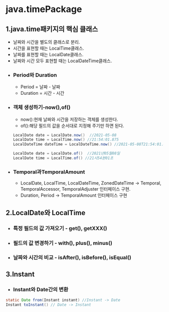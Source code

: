 # java.timePackage

## 1.java.time패키지의 핵심 클래스
- 날짜와 시간을 별도의 클래스로 분리.
- 시간을 표현할 때는 LocalTime클래스.
- 날짜를 표현할 때는 LocalDate클래스.
- 날짜와 시간 모두 표현할 때는 LocalDateTime클래스.
- ### Period와 Duration
  - Period = 날짜 - 날짜
  - Duration = 시간 - 시간  
- ### 객체 생성하기-now(),of()
  - now():현재 날짜와 시간을 저장하는 객체를 생성한다.
  - of():해당 필드의 값을 순서대로 지정해 주기만 하면 된다.
  ```java
  LocalDate date = LocalDate.now()  //2021-05-08
  LocalDate time = LocalTime.now() //21:54:01.875
  LocalDateTime dateTime = LocalDateTime.now() //2021-05-08T21:54:01.875
  
  LocalDate date = LocalDate.of()  //2021년05월08일
  LocalDate time = LocalTime.of() //21시54분01초
  ```
- ### Temporal과TemporalAmount
  - LocalDate, LocalTime, LocalDateTime, ZonedDateTime -> Temporal, TemporalAccessor, TemporalAdjuster 인터페이스 구현.
  - Duration, Period -> TemporalAmount 인터페이스 구현  
   
## 2.LocalDate와 LocalTime
- ### 특정 필드의 값 가져오기 - get(), getXXX()
- ### 필드의 값 변경하기 - with(), plus(), minus()
- ### 날짜와 시간의 비교 - isAfter(), isBefore(), isEqual()

## 3.Instant
  - ### Instant와 Date간의 변환
  ```java
  static Date from(Instant instant) //Instant -> Date
  Instant toInstant() // Date -> Instant
  ```
  
